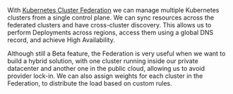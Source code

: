 With [Kubernetes Cluster Federation](https://github.com/kubernetes-sigs/kubefed/blob/master/README) we can manage multiple Kubernetes clusters from a single control plane. We can sync resources across the federated clusters and have cross-cluster discovery. This allows us to perform Deployments across regions, access them using a global DNS record, and achieve High Availability. 

Although still a Beta feature, the Federation is very useful when we want to build a hybrid solution, with one cluster running inside our private datacenter and another one in the public cloud, allowing us to avoid provider lock-in. We can also assign weights for each cluster in the Federation, to distribute the load based on custom rules.